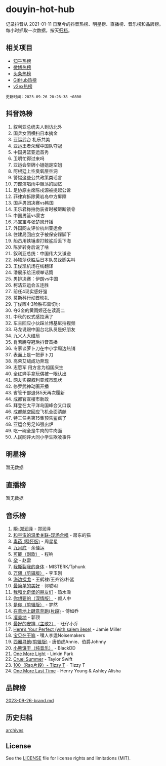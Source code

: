 # douyin-hot-hub

记录抖音从 2021-01-11 日至今的抖音热榜、明星榜、直播榜、音乐榜和品牌榜。每小时抓取一次数据，按天[归档](archives)。

## 相关项目

- [知乎热榜](https://github.com/lonnyzhang423/zhihu-hot-hub)
- [微博热榜](https://github.com/lonnyzhang423/weibo-hot-hub)
- [头条热榜](https://github.com/lonnyzhang423/toutiao-hot-hub)
- [GitHub热榜](https://github.com/lonnyzhang423/github-hot-hub)
- [v2ex热榜](https://github.com/lonnyzhang423/v2ex-hot-hub)


`更新时间：2023-09-26 20:26:38 +0800`

## 抖音热榜

1. 叙利亚总统夫人到访北外
1. 国乒女团横扫日本摘金
1. 亚运武台 礼乐共美
1. 亚运王者荣耀中国队夺冠
1. 中国男篮亚运首秀
1. 卫明忙得过来吗
1. 亚运会举牌小姐姐是空姐
1. 阿根廷上空臭氧层空洞
1. 警惕这些公共政策类谣言
1. 刀郎演唱雨中飘荡的回忆
1. 足协原主席陈戌源被提起公诉
1. 菲律宾拆除黄岩岛中方屏障
1. 国乒男团决赛vs韩国
1. 王乐君称拍伪装者时被砸断锁骨
1. 中国男篮vs蒙古
1. 冯宝宝与张楚岚开播
1. 外国网友评价杭州亚运会
1. 住建局回应女子被保安踩脚下
1. 船员用铁锤虐打鲸鲨后丢下海
1. 陈梦转身后说了啥
1. 叙利亚总统：中国伟大又谦逊
1. 孙颖莎获胜后日本队员跺脚尖叫
1. 王俊凯机场在线翻译
1. 潘展乐给汪顺举话筒
1. 男排决赛：伊朗vs中国
1. 柯洁亚运会五连胜
1. 前任4现实感好强
1. 莫斯科行动首映礼
1. 丁俊晖4:3险胜布雷切尔
1. 夺3金的黄雨婷还在读高二
1. 中秋的仪式感拉满了
1. 车主回应小伙踩兰博基尼拍视频
1. 马龙说跟中国台北队员是好朋友
1. 九义人大结局
1. 肖若腾夺冠后抖音首播
1. 专家谈萝卜刀在中小学周边热销
1. 表面上是一把萝卜刀
1. 高荣艾绒成功奔现
1. 志愿军 用方言为祖国庆生
1. 全红婵手拿玩偶被一眼认出
1. 网友实探叙利亚城市现状
1. 修罗武神动画开播
1. 省管干部退休5天再次履新
1. 成都官宣楼市新政
1. 拜登在太平洋岛国峰会又口误
1. 成都航空回应飞机全面清舱
1. 特工任务第15集预告鲨疯了
1. 亚运会男足16强出炉
1. 吃一碗全是牛肉的牛肉面
1. 人民网评大同小学生欺凌事件

## 明星榜

暂无数据

## 直播榜

暂无数据

## 音乐榜

1. [瞬-郑润泽](https://sf3-cdn-tos.douyinstatic.com/obj/tos-cn-ve-2774/oYXHIohzvbNAzBhHgyksWpRM4bfkDsBdBDAynw) - 郑润泽
1. [和宇宙的温柔关联-现场合唱](https://sf6-cdn-tos.douyinstatic.com/obj/tos-cn-ve-2774/o0hONGDYQBgk0e5bqDeQOonVmncA6tC2nBwZLT) - 房东的猫
1. [毒药 (释怀版)](https://sf3-cdn-tos.douyinstatic.com/obj/tos-cn-ve-2774/oYILMEAzspdZBIzy4frJNB8ZHPHWAhiwowd4Ad) - 周星星
1. [九月底](https://sf3-cdn-tos.douyinstatic.com/obj/tos-cn-ve-2774/oMfewG4PDTFhF8iz3OGQ7ABH5i6fCgnMaoCbzZ) - 余佳运
1. [可能（副歌）](https://sf3-cdn-tos.douyinstatic.com/obj/tos-cn-ve-2774/cde1731888894259b333569393c2fb51) - 程响
1. [朵](https://sf3-cdn-tos.douyinstatic.com/obj/tos-cn-ve-2774/932f5bdfcd7c47b880525e92ab8a4999) - 赵雷
1. [我撕裂我的身体](https://sf3-cdn-tos.douyinstatic.com/obj/tos-cn-ve-2774/o0cWZzf7vIzpjLQBHPXwtFhMxYUvsP8AoC8EgA) - MISTERK/Tphunk
1. [万疆（剪辑版）](https://sf6-cdn-tos.douyinstatic.com/obj/tos-cn-ve-2774/ooG7oVgFlDTelKCjCsTTobQvbdtj1BBQXnfZd8) - 李玉刚
1. [海边探戈](https://sf3-cdn-tos.douyinstatic.com/obj/tos-cn-ve-2774/os9gE0VQCGqt6VQkZDyBBYvfSDY0QFe3vVmubn) - 王鹤棣/王齐铭/朴鲨
1. [最简单的美好](https://sf3-cdn-tos.douyinstatic.com/obj/tos-cn-ve-2774/a3623594908d4f208709c19c9584f981) - 郭聪明
1. [我和比奇堡的朋友们](https://sf6-cdn-tos.douyinstatic.com/obj/tos-cn-ve-2774/f0505db981ea4a6d91453a15924a82aa) - 热水澡
1. [你想要的（深情版）](https://sf6-cdn-tos.douyinstatic.com/obj/tos-cn-ve-2774/oIMnk8GFpoYUtBP39qsBLeMCDPQxxYcI4gbeZS) - 颜人中
1. [是你（剪辑版）](https://sf3-cdn-tos.douyinstatic.com/obj/tos-cn-ve-2774/46019dae783c4c969944217fe1cfafc4) - 梦然
1. [在草地上肆意奔跑(片段)](https://sf6-cdn-tos.douyinstatic.com/obj/tos-cn-ve-2774/8831d494742f45dabdfa8adb8b817259) - 傅如乔
1. [凄美地](https://sf6-cdn-tos.douyinstatic.com/obj/tos-cn-ve-2774/oshF4RgFMhmTSa4jCaHNUXI0NetFtBBQBzBZdf) - 郭顶
1. [最好的安排（主歌2）](https://sf6-cdn-tos.douyinstatic.com/obj/tos-cn-ve-2774/oMMZX1DuHpMwgoDztBmZswgQnbCeeANZxBHkFY) - 旺仔小乔
1. [Here’s Your Perfect (with salem ilese)](https://sf6-cdn-tos.douyinstatic.com/obj/tos-cn-ve-2774/076b1576c6c546598f803fe53da388a7) - Jamie Miller
1. [宝贝在干嘛](https://sf3-cdn-tos.douyinstatic.com/obj/tos-cn-ve-2774/okW4hBCfJI5B2ZEgTCtikhMW7IafzNrBQIYkpJ) - 嘿人李逵Noisemakers
1. [西厢寻他(剪辑版)](https://sf6-cdn-tos.douyinstatic.com/obj/tos-cn-ve-2774/oUsAVfAQKlRNxEv5qxvIB8o5qmIWUcXbzJKJhw) - 唐伯虎Annie、伯爵Johnny
1. [小熊饼干（纯音乐）](https://sf6-cdn-tos.douyinstatic.com/obj/tos-cn-ve-2774/c25d7893334c4ded99a2ae09f9e2a7d6) - BlackDD
1. [One More Light](https://sf6-cdn-tos.douyinstatic.com/obj/tos-cn-ve-2774/okIBCInhecoGOE5h6ZvqCBYtfXCIMQEbgkRKgD) - Linkin Park
1. [Cruel Summer](https://sf6-cdn-tos.douyinstatic.com/obj/tos-cn-ve-2774/b35ad770e6d4495abefaa493fa46b555) - Taylor Swift
1. [100（Rap片段）- Tizzy T](https://sf3-cdn-tos.douyinstatic.com/obj/tos-cn-ve-2774/f3d21de5ab834c0f9bb7443c06f73d04) - Tizzy T
1. [One More Last Time](https://sf6-cdn-tos.douyinstatic.com/obj/tos-cn-ve-2774/oAzTlo0LUAdCAIhjktsKWcLAEUKmZwGcOoB1fy) - Henry Young & Ashley Alisha

## 品牌榜

[2023-09-26-brand.md](archives/2023-09-26-brand.md)

## 历史归档

[archives](archives)

## License

See the [LICENSE](LICENSE) file for license rights and limitations (MIT).

